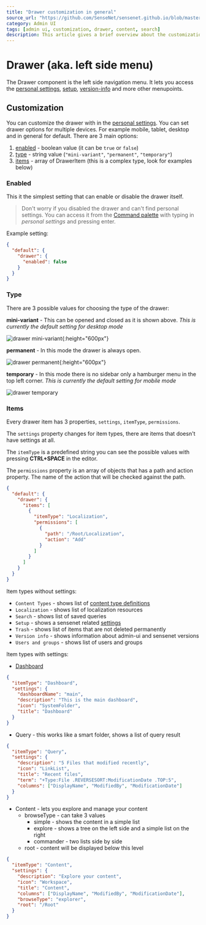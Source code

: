```yaml
---
title: "Drawer customization in general"
source_url: "https://github.com/SenseNet/sensenet.github.io/blob/master/_docs/admin-ui/drawer-customization-in-general.md"
category: Admin UI
tags: [admin ui, customization, drawer, content, search]
description: This article gives a brief overview about the customization of the Drawer (the left side menu) on the Admin UI.
---
```


# Drawer (aka. left side menu)

The Drawer component is the left side navigation menu. It lets you access the [personal settings](/docs/admin-ui/personal-settings), [setup](/docs/admin-ui/setup), [version-info](/docs/admin-ui/version-info) and more other menupoints.

## Customization

You can customize the drawer with in the [personal settings](/docs/admin-ui/personal-settings). You can set drawer options for multiple devices. For example mobile, tablet, desktop and in general for default. There are 3 main options:

1. [enabled](#enabled) - boolean value (it can be `true` or `false`)
2. [type](#type) - string value (`"mini-variant"`, `"permanent"`, `"temporary"`)
3. [items](#items) - array of DrawerItem (this is a complex type, look for examples below)

### Enabled

This it the simplest setting that can enable or disable the drawer itself. 
> Don't worry if you disabled the drawer and can't find personal settings. You can access it from the [Command palette](/docs/admin-ui/command-palette) with typing in _personal settings_ and pressing enter.

Example setting:

```json
{
  "default": {
    "drawer": {
      "enabled": false
    }
  }
}
```

### Type

There are 3 possible values for choosing the type of the drawer:

**mini-variant** - This can be opened and closed as it is shown above. _This is currently the default setting for desktop mode_

![drawer mini-variant](/img/drawer-mini-variant.png "Drawer mini-variant"){:height="600px"}

**permanent** - In this mode the drawer is always open.

![drawer permanent](/img/drawer-permanent.png "Drawer permanent"){:height="600px"}

**temporary** - In this mode there is no sidebar only a hamburger menu in the top left corner. _This is currently the default setting for mobile mode_

![drawer temporary](/img/drawer-temporary.gif "Drawer temporary")

### Items

Every drawer item has 3 properties, `settings`, `itemType`, `permissions`.

The `settings` property changes for item types, there are items that doesn't have settings at all.

The `itemType` is a predefined string you can see the possible values with pressing **CTRL+SPACE** in the editor.

The `permissions` property is an array of objects that has a path and action property. The name of the action that will be checked against the path.

```json
{
  "default": {
    "drawer": {
      "items": [
        {
          "itemType": "Localization",
          "permissions": [
            {
              "path": "/Root/Localization",
              "action": "Add"
            }
          ]
        }
      ]
    }
  }
}
```

Item types without settings:

- `Content Types` - shows list of [content type definitions](/docs/ctd)
- `Localization` - shows list of localization resources
- `Search` - shows list of saved queries
- `Setup` - shows a sensenet related [settings](/docs/admin-ui/setup)
- `Trash` - shows list of items that are not deleted permanently
- `Version info` - shows information about admin-ui and sensenet versions
- `Users and groups` - shows list of users and groups

Item types with settings:

- [Dashboard](/docs/admin-ui/dashboard)

```json
{
  "itemType": "Dashboard",
  "settings": {
    "dashboardName": "main",
    "description": "This is the main dashboard",
    "icon": "SystemFolder",
    "title": "Dashboard"
  }
}
```

- Query - this works like a smart folder, shows a list of query result

```json
{
  "itemType": "Query",
  "settings": {
    "description": "5 Files that modified recently",
    "icon": "LinkList",
    "title": "Recent files",
    "term": "+Type:File .REVERSESORT:ModificationDate .TOP:5",
    "columns": ["DisplayName", "ModifiedBy", "ModificationDate"]
  }
}
```

- Content - lets you explore and manage your content
  - browseType - can take 3 values
    - simple - shows the content in a simple list
    - explore - shows a tree on the left side and a simple list on the right
    - commander - two lists side by side
  - root - content will be displayed below this level

```json
{
  "itemType": "Content",
  "settings": {
    "description": "Explore your content",
    "icon": "Workspace",
    "title": "Content",
    "columns": ["DisplayName", "ModifiedBy", "ModificationDate"],
    "browseType": "explorer",
    "root": "/Root"
  }
}
```
